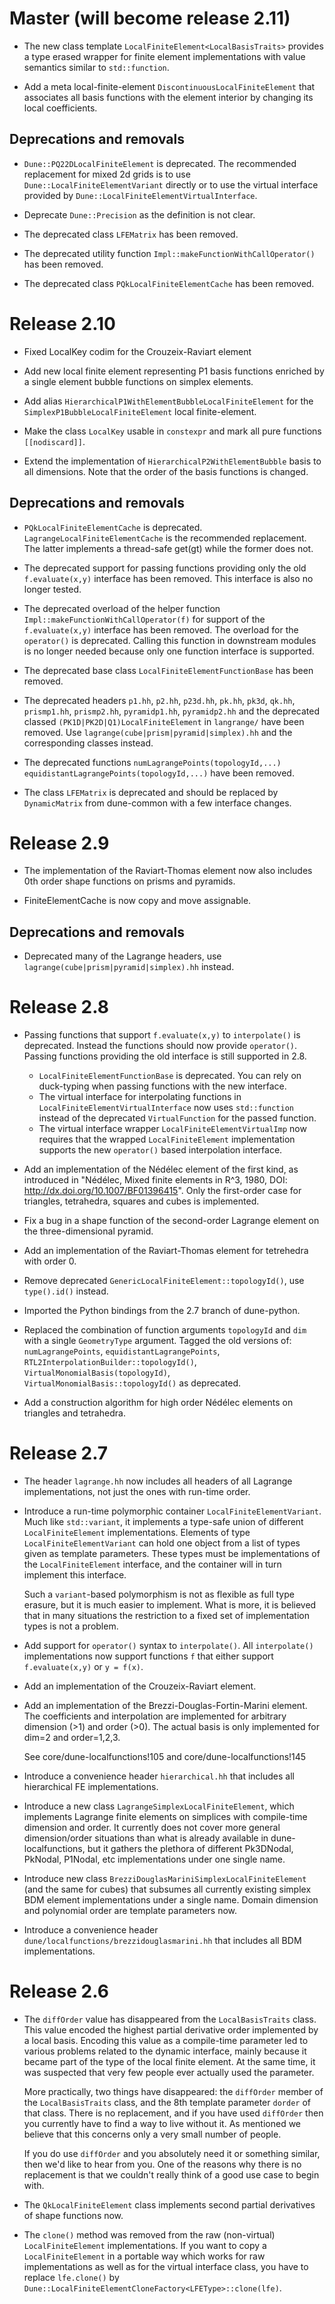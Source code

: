<!--
SPDX-FileCopyrightText: Copyright © DUNE Project contributors, see file LICENSE.md in module root
SPDX-License-Identifier: LicenseRef-GPL-2.0-only-with-DUNE-exception
-->

# Master (will become release 2.11)

* The new class template `LocalFiniteElement<LocalBasisTraits>` provides
  a type erased wrapper for finite element implementations with value
  semantics similar to `std::function`.

* Add a meta local-finite-element `DiscontinuousLocalFiniteElement` that associates
  all basis functions with the element interior by changing its local coefficients.

## Deprecations and removals

* `Dune::PQ22DLocalFiniteElement` is deprecated. The recommended replacement for mixed 2d grids
  is to use `Dune::LocalFiniteElementVariant` directly or to use the virtual interface provided
  by `Dune::LocalFiniteElementVirtualInterface`.

* Deprecate `Dune::Precision` as the definition is not clear.

* The deprecated class `LFEMatrix` has been removed.

* The deprecated utility function `Impl::makeFunctionWithCallOperator()` has been removed.

* The deprecated class `PQkLocalFiniteElementCache` has been removed.

# Release 2.10

* Fixed LocalKey codim for the Crouzeix-Raviart element

* Add new local finite element representing P1 basis functions enriched by
  a single element bubble functions on simplex elements.

* Add alias `HierarchicalP1WithElementBubbleLocalFiniteElement` for the
  `SimplexP1BubbleLocalFiniteElement` local finite-element.

* Make the class `LocalKey` usable in `constexpr` and mark all pure functions `[[nodiscard]]`.

* Extend the implementation of `HierarchicalP2WithElementBubble` basis to all dimensions. Note that
  the order of the basis functions is changed.

## Deprecations and removals

* `PQkLocalFiniteElementCache` is deprecated. `LagrangeLocalFiniteElementCache` is the recommended replacement. The latter implements a thread-safe get(gt) while the former does not.

* The deprecated support for passing functions providing
  only the old `f.evaluate(x,y)` interface has been removed.
  This interface is also no longer tested.

* The deprecated overload of the helper function
  `Impl::makeFunctionWithCallOperator(f)` for support
  of the `f.evaluate(x,y)` interface has been removed.
  The overload for the `operator()` is deprecated.
  Calling this function in downstream modules is no
  longer needed because only one function interface is supported.

* The deprecated base class `LocalFiniteElementFunctionBase` has been removed.

* The deprecated headers
  `p1.hh`, `p2.hh`, `p23d.hh`, `pk.hh`, `pk3d`, `qk.hh`,
  `prismp1.hh`, `prismp2.hh`, `pyramidp1.hh`, `pyramidp2.hh`
  and the deprecated classed `(PK1D|PK2D|Q1)LocalFiniteElement`
  in `langrange/` have been removed.
  Use `lagrange(cube|prism|pyramid|simplex).hh` and the corresponding
  classes instead.

* The deprecated functions `numLagrangePoints(topologyId,...)`
  `equidistantLagrangePoints(topologyId,...)` have been removed.

* The class `LFEMatrix` is deprecated and should be replaced by `DynamicMatrix`
  from dune-common with a few interface changes.

# Release 2.9

* The implementation of the Raviart-Thomas element now also includes 0th order shape functions on prisms and pyramids.

* FiniteElementCache is now copy and move assignable.

## Deprecations and removals

- Deprecated many of the Lagrange headers, use
  `lagrange(cube|prism|pyramid|simplex).hh` instead.


# Release 2.8

* Passing functions that support `f.evaluate(x,y)` to `interpolate()`
  is deprecated. Instead the functions should now provide `operator()`.
  Passing functions providing the old interface is still supported in 2.8.
  * `LocalFiniteElementFunctionBase` is deprecated. You can rely
    on duck-typing when passing functions with the new interface.
  * The virtual interface for interpolating functions in `LocalFiniteElementVirtualInterface`
    now uses `std::function` instead of the deprecated `VirtualFunction`
    for the passed function.
  * The virtual interface wrapper `LocalFiniteElementVirtualImp` now
    requires that the wrapped `LocalFiniteElement` implementation
    supports the new `operator()` based interpolation interface.

* Add an implementation of the Nédélec element of the first kind,
  as introduced in "Nédélec, Mixed finite elements in R^3, 1980,
  DOI: http://dx.doi.org/10.1007/BF01396415".
  Only the first-order case for triangles, tetrahedra, squares and cubes is implemented.

* Fix a bug in a shape function of the second-order Lagrange element
  on the three-dimensional pyramid.

* Add an implementation of the Raviart-Thomas element for tetrehedra with order 0.

* Remove deprecated `GenericLocalFiniteElement::topologyId()`, use
  `type().id()` instead.

* Imported the Python bindings from the 2.7 branch of dune-python.

* Replaced the combination of function arguments `topologyId` and `dim` with a single `GeometryType` argument.
  Tagged the old versions of: `numLagrangePoints`, `equidistantLagrangePoints`, `RTL2InterpolationBuilder::topologyId()`,
  `VirtualMonomialBasis(topologyId)`, `VirtualMonomialBasis::topologyId()` as deprecated.

* Add a construction algorithm for high order Nédélec elements on triangles and tetrahedra.

# Release 2.7

* The header `lagrange.hh` now includes all headers of all Lagrange implementations,
  not just the ones with run-time order.

* Introduce a run-time polymorphic container `LocalFiniteElementVariant`.
  Much like `std::variant`, it implements a type-safe
  union of different `LocalFiniteElement` implementations.  Elements of type
  `LocalFiniteElementVariant` can hold one object from a list of types
  given as template parameters.  These types must be implementations of
  the `LocalFiniteElement` interface, and the container will in turn
  implement this interface.

  Such a `variant`-based polymorphism is not as flexible as full type erasure,
  but it is much easier to implement.  What is more, it is believed that in
  many situations the restriction to a fixed set of implementation types
  is not a problem.

* Add support for `operator()` syntax to `interpolate()`. All `interpolate()`
  implementations now support functions `f` that either support `f.evaluate(x,y)`
  or `y = f(x)`.

* Add an implementation of the Crouzeix-Raviart element.

* Add an implementation of the Brezzi-Douglas-Fortin-Marini element.
  The coefficients and interpolation are implemented for arbitrary
  dimension (>1) and order (>0). The actual basis is only implemented
  for dim=2 and order=1,2,3.

  See core/dune-localfunctions!105 and core/dune-localfunctions!145

* Introduce a convenience header `hierarchical.hh` that includes
  all hierarchical FE implementations.

* Introduce a new class `LagrangeSimplexLocalFiniteElement`, which implements
  Lagrange finite elements on simplices with compile-time dimension and order.
  It currently does not cover more general dimension/order situations than
  what is already available in dune-localfunctions, but it gathers the
  plethora of different Pk3DNodal, PkNodal, P1Nodal, etc implementations
  under one single name.

* Introduce new class `BrezziDouglasMariniSimplexLocalFiniteElement`
  (and the same for cubes) that subsumes all currently existing simplex
  BDM element implementations under a single name.  Domain dimension and
  polynomial order are template parameters now.

* Introduce a convenience header `dune/localfunctions/brezzidouglasmarini.hh`
  that includes all BDM implementations.

# Release 2.6

*  The `diffOrder` value has disappeared from the `LocalBasisTraits` class.
   This value encoded the highest partial derivative order implemented by
   a local basis. Encoding this value as a compile-time parameter led to
   various problems related to the dynamic interface, mainly because it
   became part of the type of the local finite element.  At the same time,
   it was suspected that very few people ever actually used the parameter.

    More practically, two things have disappeared: the `diffOrder` member
    of the `LocalBasisTraits` class, and the 8th template parameter `dorder`
    of that class.  There is no replacement, and if you have used `diffOrder`
    then you currently have to find a way to live without it.  As mentioned
    we believe that this concerns only a very small number of people.

    If you do use `diffOrder` and you absolutely need it or something similar,
    then we'd like to hear from you.  One of the reasons why there is no
    replacement is that we couldn't really think of a good use case to begin with.

*  The `QkLocalFiniteElement` class implements second partial derivatives
   of shape functions now.

* The `clone()` method was removed from the raw (non-virtual) `LocalFiniteElement`
  implementations. If you want to copy a `LocalFiniteElement` in a portable
  way which works for raw implementations as well as for the virtual interface
  class, you have to replace `lfe.clone()` by
  `Dune::LocalFiniteElementCloneFactory<LFEType>::clone(lfe)`.
